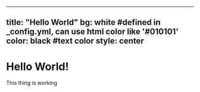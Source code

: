   ---
  title: "Hello World"
  bg: white     #defined in _config.yml, can use html color like 
'#010101'
  color: black  #text color
  style: center
  ---

  # Hello World!
  This thing is working
